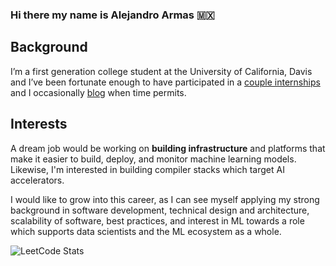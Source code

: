 ### Hi there my name is Alejandro Armas 🇲🇽

## Background

I’m a first generation college student at the University of California, Davis and I’ve been fortunate enough to have participated in a [couple internships](https://alejandroarmas.github.io/resume) and I occasionally [blog](https://alejandroarmas.github.io) when time permits.

## Interests 

A dream job would be working on **building infrastructure** and platforms that make it easier to build, deploy, and monitor machine learning models. Likewise, I'm interested in building compiler stacks which target AI accelerators. 

I would like to grow into this career, as I can see myself applying my strong background in software development, technical design and architecture, scalability of software, best practices, and interest in ML towards a role which supports data scientists and the ML ecosystem as a whole.

![LeetCode Stats](https://leetcard.jacoblin.cool/armas?theme=dark&font=Cairo&ext=contest)
